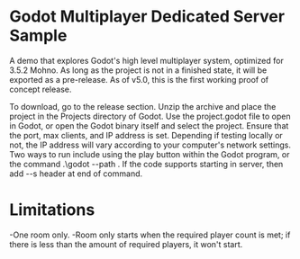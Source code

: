 # Godot Multiplayer Dedicated Server Sample
A demo that explores Godot's high level multiplayer system, optimized for 3.5.2 Mohno.  As long as the project is not in a finished state, it will be exported as a pre-release. As of v5.0, this is the first working proof of concept release.

To download, go to the release section. Unzip the archive and place the project in the Projects directory of Godot. Use the project.godot file to open in Godot, or open the Godot binary itself and select the project.  Ensure that the port, max clients, and IP address is set. Depending if testing locally or not, the IP address will vary according to your computer's network settings.  Two ways to run include using the play button within the Godot program, or the command .\godot --path <project path>. If the code supports starting in server, then add --s header at end of command.

# Limitations
-One room only.
-Room only starts when the required player count is met; if there is less than the amount of required players, it won't start.
